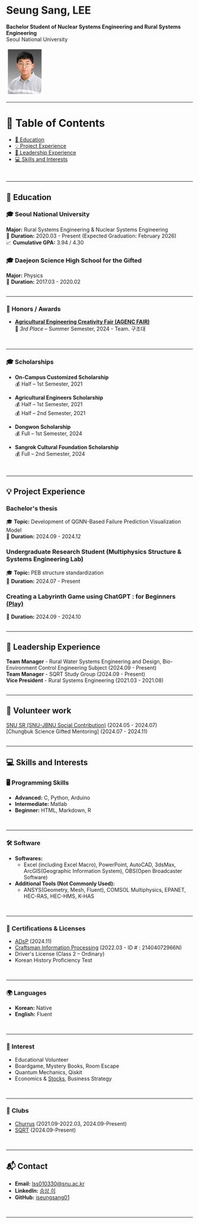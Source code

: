 # **Seung Sang, LEE**

**Bachelor Student of Nuclear Systems Engineering and Rural Systems Engineering**  
Seoul National University 
  
<img src="https://raw.githubusercontent.com/iseungsang01/github.io/main/%EC%9D%B4%EC%8A%B9%EC%83%81_%EC%A6%9D%EB%AA%85%EC%82%AC%EC%A7%84.jpg?raw=true" alt="이승상_증명사진" width="100">
<br>

---

# 📖 **Table of Contents**

- [📖 Education](#-education)
- [💡 Project Experience](#-project-experience)
- [🚩 Leadership Experience](#-leadership-experience)
- [💻 Skills and Interests](#-skills-and-interests)
<br>

---

## 📖 **Education**

### 🎓 **Seoul National University**  
**Major:** Rural Systems Engineering & Nuclear Systems Engineering  
📅 **Duration:** 2020.03 - Present (Expected Graduation: February 2026)  
📈 **Cumulative GPA:** 3.94 / 4.30  

### 🎓 **Daejeon Science High School for the Gifted**  
**Major:** Physics  
📅 **Duration:** 2017.03 - 2020.02  
<br>

---

### 🏅 **Honors / Awards**  
- [**Agricultural Engineering Creativity Fair (AGENC FAIR)**](https://www.ksae.re.kr/notice/view.asp?key=232)  
  🥉 *3rd Place* – Summer Semester, 2024 - Team. 구조대
<br>

---

### 🎓 **Scholarships**  
- **On-Campus Customized Scholarship**  
  💰 Half – 1st Semester, 2021  

- **Agricultural Engineers Scholarship**  
  💰 Half – 1st Semester, 2021  
  💰 Half – 2nd Semester, 2021  

- **Dongwon Scholarship**  
  💰 Full – 1st Semester, 2024  

- **Sangrok Cultural Foundation Scholarship**  
  💰 Full – 2nd Semester, 2024  
<br>

---

## 💡 Project Experience
### **Bachelor's thesis**
🎓 **Topic:** Development of QGNN-Based Failure Prediction Visualization Model  
📅 **Duration:** 2024.09 - 2024.12

### **Undergraduate Research Student (Multiphysics Structure & Systems Engineering Lab)**  
🎓 **Topic:** PEB structure standardization  
📅 **Duration:** 2024.07 - Present

### **Creating a Labyrinth Game using ChatGPT : for Beginners** [(Play)](https://www.thelabyrinth.co.kr/labyrinth/laby/viewLabyrinth.do?labyrinthSeqn=6342)  
📅 **Duration:** 2024.09 - 2024.10
<br><br>

---

## 🚩 Leadership Experience
**Team Manager** - Rural Water Systems Engineering and Design, Bio-Environment Control Engineering Subject (2024.09 - Present)  
**Team Manager** - SQRT Study Group (2024.09 - Present)  
**Vice President** - Rural Systems Engineering (2021.03 - 2021.08)
<br><br>

---

## 🚩 Volunteer work
[SNU SR (SNU-JBNU Social Contribution)](https://www.youtube.com/watch?v=sGzbGOkxx3Y) (2024.05 - 2024.07)  
[Chungbuk Science Gifted Mentoring] (2024.07 - 2024.11)
<br><br>

---

## 💻 **Skills and Interests** 

### 🖥️ **Programming Skills**
- **Advanced:** C, Python, Arduino  
- **Intermediate:** Matlab
- **Beginner:** HTML, Markdown, R
<br>

---

### 🛠️ **Software**
- **Softwares:**  
  - Excel (including Excel Macro), PowerPoint, AutoCAD, 3dsMax, ArcGIS(Geographic Information System), OBS(Open Broadcaster Software)
- **Additional Tools (Not Commonly Used):**  
  - ANSYS(Geometry, Mesh, Fluent), COMSOL Multiphysics, EPANET, HEC-RAS, HEC-HMS, K-HAS
<br>

---

### 🏅 **Certifications & Licenses**
- [ADsP](https://www.dataq.or.kr/www/sub/a_06.do#none) (2024.11)
- [Craftsman Information Processing](https://www.q-net.or.kr/crf005.do?id=crf00503&jmCd=6921#) (2022.03 - ID # : 21404072966N)
- Driver's License (Class 2 – Ordinary)
- Korean History Proficiency Test
<br>

---

### 🌍 **Languages**
- **Korean:** Native  
- **English:** Fluent
<br>

---

### 🎲 **Interest**
- Educational Volunteer
- Boardgame, Mystery Books, Room Escape
- Quantum Mechanics, Qiskit
- Economics & [Stocks](https://github.com/iseungsang01/github.io/blob/main/stocks.jpg), Business Strategy
<br>

---

### 🎲 **Clubs**
- [Churrus](https://churrus.vercel.app/) (2021.09-2022.03, 2024.09-Present)
- [SQRT](https://sites.google.com/view/sqrt-quantum/home) (2024.09-Present)
<br>

---

## 📬 **Contact**
- **Email:** [lss010330@snu.ac.kr](mailto:lss010330@snu.ac.kr)  
- **LinkedIn:** [승상 이](https://www.linkedin.com/in/%EC%8A%B9%EC%83%81-%EC%9D%B4-55560a27a/)  
- **GitHub:** [iseungsang01](https://github.com/iseungsang01/github.io/) 
<br>

---

